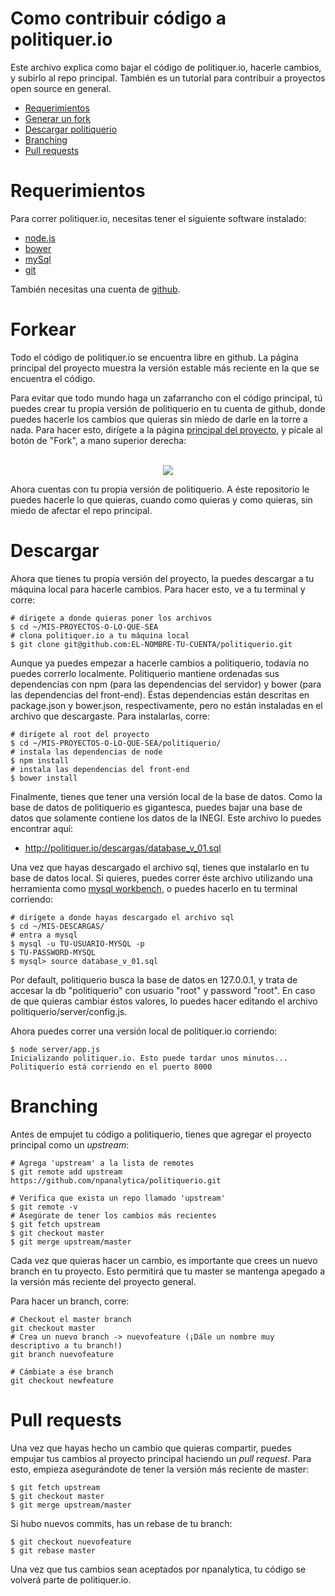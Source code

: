 # Como contribuir código a politiquer.io

Este archivo explica como bajar el código de politiquer.io, hacerle cambios, y subirlo al repo principal. También es un tutorial para contribuir a proyectos open source en general.

- [Requerimientos](#requerimientos)
- [Generar un fork](#forkear)
- [Descargar politiquerio](#descargar)
- [Branching](#branching)
- [Pull requests](#pull-requests)

# Requerimientos

Para correr politiquer.io, necesitas tener el siguiente software instalado:

- <a href="https://nodejs.org/">node.js</a>
- <a href="https://bower.io/">bower</a>
- <a href="https://www.mysql.com/">mySql</a>
- <a href="https://git-scm.com/">git</a>

También necesitas una cuenta de <a href="https://github.com">github</a>.

# Forkear

Todo el código de politiquer.io se encuentra libre en github. La página principal del proyecto muestra la versión estable más reciente en la que se encuentra el código.

Para evitar que todo mundo haga un zafarrancho con el código principal, tú puedes crear tu propia versión de politiquerio en tu cuenta de github, donde puedes hacerle los cambios que quieras sin miedo de darle en la torre a nada. Para hacer esto, dirígete a la página <a href="https://github.com/npanalytica/politiquerio">principal del proyecto</a>, y pícale al botón de "Fork", a mano superior derecha:

<p align="center">
  <br/>
  <img src="http://politiquer.io/static/images/fork.png">
  <br/>
</p>

Ahora cuentas con tu propia versión de politiquerio. A éste repositorio le puedes hacerle lo que quieras, cuando como quieras y como quieras, sin miedo de afectar el repo principal.

# Descargar

Ahora que tienes tu propia versión del proyecto, la puedes descargar a tu máquina local para hacerle cambios. Para hacer esto, ve a tu terminal y corre:

~~~
# dírigete a donde quieras poner los archivos
$ cd ~/MIS-PROYECTOS-O-LO-QUE-SEA
# clona politiquer.io a tu máquina local
$ git clone git@github.com:EL-NOMBRE-TU-CUENTA/politiquerio.git
~~~

Aunque ya puedes empezar a hacerle cambios a politiquerio, todavía no puedes correrlo localmente. Politiquerio mantiene ordenadas sus dependencias con npm (para las dependencias del servidor) y bower (para las dependencias del front-end). Éstas dependencias están descritas en package.json y bower.json, respectivamente, pero no están instaladas en el archivo que descargaste. Para instalarlas, corre:

~~~
# dirígete al root del proyecto
$ cd ~/MIS-PROYECTOS-O-LO-QUE-SEA/politiquerio/
# instala las dependencias de node
$ npm install
# instala las dependencias del front-end
$ bower install
~~~

Finalmente, tienes que tener una versión local de la base de datos. Como la base de datos de politiquerio es gigantesca, puedes bajar una base de datos que solamente contiene los datos de la INEGI. Este archivo lo puedes encontrar aquí:

- <a href="http://politiquer.io/descargas/database_v_01.sql">http://politiquer.io/descargas/database_v_01.sql</a>

Una vez que hayas descargado el archivo sql, tienes que instalarlo en tu base de datos local. Si quieres, puedes correr éste archivo utilizando una herramienta como <a href="https://www.mysql.com/products/workbench/">mysql workbench</a>, o puedes hacerlo en tu terminal corriendo:

~~~
# dirígete a donde hayas descargado el archivo sql
$ cd ~/MIS-DESCARGAS/
# entra a mysql
$ mysql -u TU-USUARIO-MYSQL -p
$ TU-PASSWORD-MYSQL
$ mysql> source database_v_01.sql
~~~

Por default, politiquerio busca la base de datos en 127.0.0.1, y trata de accesar la db "politiquerio" con usuario "root" y password "root". En caso de que quieras cambiar éstos valores, lo puedes hacer editando el archivo politiquerio/server/config.js.

Ahora puedes correr una versión local de politiquer.io corriendo:

~~~
$ node server/app.js
Inicializando politiquer.io. Esto puede tardar unos minutos...
Politiquerío está corriendo en el puerto 8000
~~~

# Branching

Antes de empujet tu código a politiquerio, tienes que agregar el proyecto principal como un *upstream*:

~~~
# Agrega 'upstream' a la lista de remotes
$ git remote add upstream https://github.com/npanalytica/politiquerio.git

# Verifica que exista un repo llamado 'upstream'
$ git remote -v
# Asegúrate de tener los cambios más recientes
$ git fetch upstream
$ git checkout master
$ git merge upstream/master
~~~

Cada vez que quieras hacer un cambio, es importante que crees un nuevo branch en tu proyecto. Esto permitirá que tu master se mantenga apegado a la versión más reciente del proyecto general.

Para hacer un branch, corre:

~~~
# Checkout el master branch
git checkout master
# Crea un nuevo branch -> nuevofeature (¡Dále un nombre muy descriptivo a tu branch!)
git branch nuevofeature

# Cámbiate a ése branch
git checkout newfeature
~~~

# Pull requests

Una vez que hayas hecho un cambio que quieras compartir, puedes empujar tus cambios al proyecto principal haciendo un *pull request*. Para esto, empieza asegurándote de tener la versión más reciente de master:

~~~
$ git fetch upstream
$ git checkout master
$ git merge upstream/master
~~~

Si hubo nuevos commits, has un rebase de tu branch:

~~~
$ git checkout nuevofeature
$ git rebase master
~~~

Una vez que tus cambios sean aceptados por npanalytica, tu código se volverá parte de politiquer.io.
